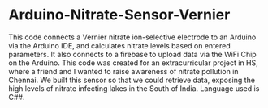 # Arduino-Nitrate-Sensor-Vernier
This code connects a Vernier nitrate ion-selective electrode to an Arduino via the Arduino IDE, and calculates nitrate levels based on entered parameters. It also connects to a firebase to upload data via the WiFi Chip on the Arduino. This code was created for an extracurricular project in HS, where a friend and I wanted to raise awareness of nitrate pollution in Chennai. We built this sensor so that we could retrieve data, exposing the high levels of nitrate infecting lakes in the South of India. Language used is C##.  

